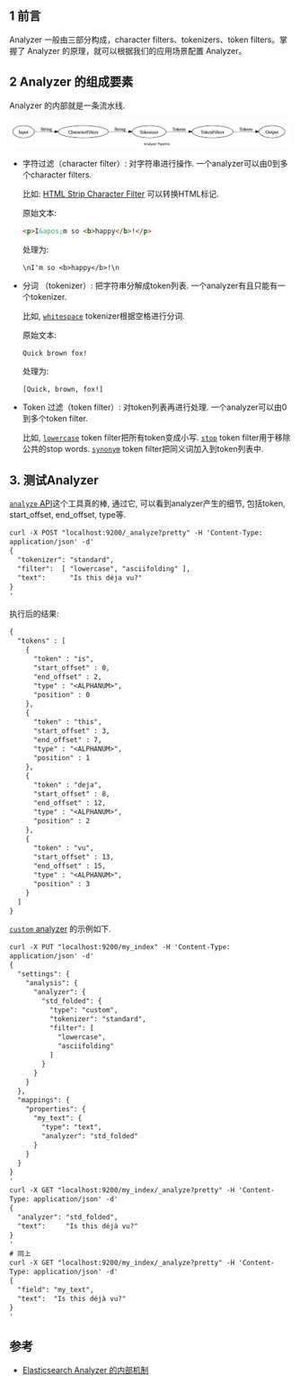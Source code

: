 ## 1 前言

Analyzer 一般由三部分构成，character filters、tokenizers、token filters。掌握了 Analyzer 的原理，就可以根据我们的应用场景配置 Analyzer。

## 2 Analyzer 的组成要素

Analyzer 的内部就是一条流水线. 

![分析过程](images/2014-09-07-flow.png)

- 字符过滤（character filter）: 对字符串进行操作. 一个analyzer可以由0到多个character filters.

  比如:   [HTML Strip Character Filter](https://www.elastic.co/guide/en/elasticsearch/reference/current/analysis-htmlstrip-charfilter.html) 可以转换HTML标记.   

  原始文本:

  ~~~html
  <p>I&apos;m so <b>happy</b>!</p>
  ~~~

  处理为:

  ~~~
  \nI'm so <b>happy</b>!\n
  ~~~

- 分词 （tokenizer）:  把字符串分解成token列表.  一个analyzer有且只能有一个tokenizer. 

  比如, [`whitespace`](https://www.elastic.co/guide/en/elasticsearch/reference/current/analysis-whitespace-tokenizer.html) tokenizer根据空格进行分词.  

  原始文本:

  ~~~
  Quick brown fox!
  ~~~

  处理为:

  ~~~
  [Quick, brown, fox!]
  ~~~

- Token 过滤（token filter）: 对token列表再进行处理. 一个analyzer可以由0到多个token filter.

  比如, [`lowercase`](https://www.elastic.co/guide/en/elasticsearch/reference/current/analysis-lowercase-tokenfilter.html) token filter把所有token变成小写. [`stop`](https://www.elastic.co/guide/en/elasticsearch/reference/current/analysis-stop-tokenfilter.html) token filter用于移除公共的stop words. [`synonym`](https://www.elastic.co/guide/en/elasticsearch/reference/current/analysis-synonym-tokenfilter.html) token filter把同义词加入到token列表中.  

## 3.  测试Analyzer

[`analyze` API](https://www.elastic.co/guide/en/elasticsearch/reference/current/indices-analyze.html)这个工具真的棒,  通过它, 可以看到analyzer产生的细节, 包括token, start_offset, end_offset, type等. 

~~~shell
curl -X POST "localhost:9200/_analyze?pretty" -H 'Content-Type: application/json' -d'
{
  "tokenizer": "standard",
  "filter":  [ "lowercase", "asciifolding" ],
  "text":      "Is this déja vu?"
}
'
~~~

执行后的结果:

~~~shell
{
  "tokens" : [
    {
      "token" : "is",
      "start_offset" : 0,
      "end_offset" : 2,
      "type" : "<ALPHANUM>",
      "position" : 0
    },
    {
      "token" : "this",
      "start_offset" : 3,
      "end_offset" : 7,
      "type" : "<ALPHANUM>",
      "position" : 1
    },
    {
      "token" : "deja",
      "start_offset" : 8,
      "end_offset" : 12,
      "type" : "<ALPHANUM>",
      "position" : 2
    },
    {
      "token" : "vu",
      "start_offset" : 13,
      "end_offset" : 15,
      "type" : "<ALPHANUM>",
      "position" : 3
    }
  ]
}
~~~

[`custom` analyzer](https://www.elastic.co/guide/en/elasticsearch/reference/current/analysis-custom-analyzer.html) 的示例如下. 

~~~shell
curl -X PUT "localhost:9200/my_index" -H 'Content-Type: application/json' -d'
{
  "settings": {
    "analysis": {
      "analyzer": {
        "std_folded": { 
          "type": "custom",
          "tokenizer": "standard",
          "filter": [
            "lowercase",
            "asciifolding"
          ]
        }
      }
    }
  },
  "mappings": {
    "properties": {
      "my_text": {
        "type": "text",
        "analyzer": "std_folded" 
      }
    }
  }
}
'
curl -X GET "localhost:9200/my_index/_analyze?pretty" -H 'Content-Type: application/json' -d'
{
  "analyzer": "std_folded", 
  "text":     "Is this déjà vu?"
}
'
# 同上
curl -X GET "localhost:9200/my_index/_analyze?pretty" -H 'Content-Type: application/json' -d'
{
  "field": "my_text", 
  "text":  "Is this déjà vu?"
}
'

~~~

## 参考

- [Elasticsearch Analyzer 的内部机制](https://mednoter.com/all-about-analyzer-part-one.html)